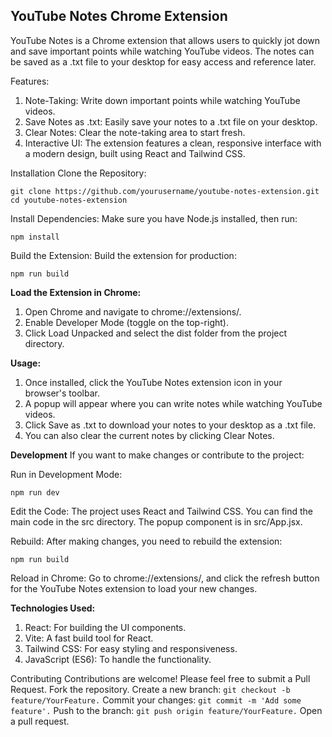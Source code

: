 ## YouTube Notes Chrome Extension
YouTube Notes is a Chrome extension that allows users to quickly jot down and save important points while watching YouTube videos. The notes can be saved as a .txt file to your desktop for easy access and reference later.


Features:
1) Note-Taking: Write down important points while watching YouTube videos.
2) Save Notes as .txt: Easily save your notes to a .txt file on your desktop.
3) Clear Notes: Clear the note-taking area to start fresh.
4) Interactive UI: The extension features a clean, responsive interface with a modern design, built using React and Tailwind CSS.

Installation
Clone the Repository:
```
git clone https://github.com/yourusername/youtube-notes-extension.git
cd youtube-notes-extension
```
Install Dependencies: Make sure you have Node.js installed, then run:
```
npm install
```
Build the Extension: Build the extension for production:
```
npm run build
```
**Load the Extension in Chrome:**
1) Open Chrome and navigate to chrome://extensions/.
2) Enable Developer Mode (toggle on the top-right).
3) Click Load Unpacked and select the dist folder from the project directory.
   
**Usage:**
1) Once installed, click the YouTube Notes extension icon in your browser's toolbar.
2) A popup will appear where you can write notes while watching YouTube videos.
3) Click Save as .txt to download your notes to your desktop as a .txt file.
4) You can also clear the current notes by clicking Clear Notes.
   
**Development**
If you want to make changes or contribute to the project:

Run in Development Mode:
```
npm run dev
```
Edit the Code: The project uses React and Tailwind CSS. You can find the main code in the src directory. The popup component is in src/App.jsx.

Rebuild: After making changes, you need to rebuild the extension:
```
npm run build
```
Reload in Chrome: Go to chrome://extensions/, and click the refresh button for the YouTube Notes extension to load your new changes.

**Technologies Used:**
1) React: For building the UI components.
2) Vite: A fast build tool for React.
3) Tailwind CSS: For easy styling and responsiveness.
4) JavaScript (ES6): To handle the functionality.

Contributing
Contributions are welcome! Please feel free to submit a Pull Request.
Fork the repository.
Create a new branch: ```git checkout -b feature/YourFeature.```
Commit your changes: ```git commit -m 'Add some feature'.```
Push to the branch: ```git push origin feature/YourFeature.```
Open a pull request.
